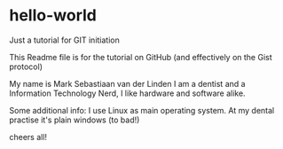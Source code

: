 # hello-world
Just a tutorial for GIT initiation

This Readme file is for the tutorial on GitHub (and effectively on the Gist protocol)

My name is Mark Sebastiaan van der Linden
I am a dentist and a Information Technology Nerd, I like hardware and software alike.

Some additional info: I use Linux as main operating system.
At my dental practise it's plain windows (to bad!)


cheers all!

